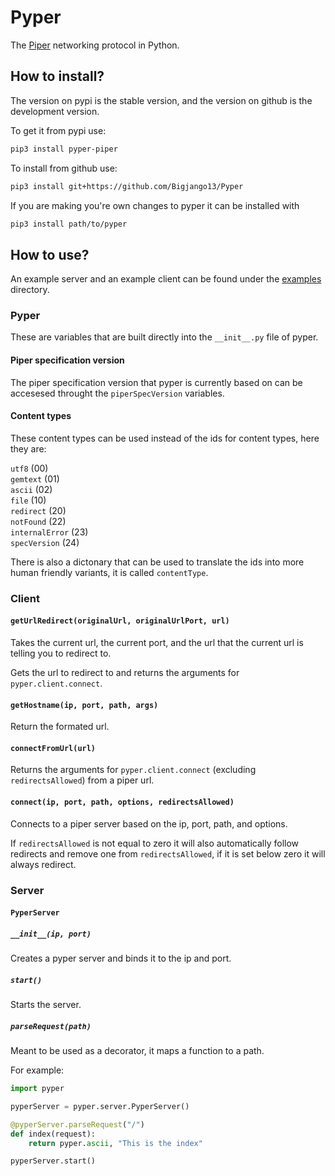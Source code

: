 # Pyper
The [Piper](https://github.com/Luminoso-256/piper) networking protocol in Python.

## How to install?

The version on pypi is the stable version, and the version on github is the development version.

To get it from pypi use:
```bash
pip3 install pyper-piper
```

To install from github use:
```bash
pip3 install git+https://github.com/Bigjango13/Pyper
```

If you are making you're own changes to pyper it can be installed with 
```bash
pip3 install path/to/pyper
```

## How to use?

An example server and an example client can be found under the [examples](https://github.com/Bigjango13/Pyper/tree/main/examples) directory.

### Pyper

These are variables that are built directly into the `__init__.py` file of pyper.

#### Piper specification version

The piper specification version that pyper is currently based on can be accesesed throught the `piperSpecVersion` variables.

#### Content types
These content types can be used instead of the ids for content types, here they are:

`utf8` (00)<br>
`gemtext` (01)<br>
`ascii` (02)<br>
`file` (10)<br>
`redirect` (20)<br>
`notFound` (22)<br>
`internalError` (23)<br>
`specVersion` (24)<br>

There is also a dictonary that can be used to translate the ids into more human friendly variants, it is called `contentType`.

### Client

#### `getUrlRedirect(originalUrl, originalUrlPort, url)`

Takes the current url, the current port, and the url that the current url is telling you to redirect to.

Gets the url to redirect to and returns the arguments for `pyper.client.connect`.

#### `getHostname(ip, port, path, args)`

Return the formated url.

#### `connectFromUrl(url)`

Returns the arguments for `pyper.client.connect` (excluding `redirectsAllowed`) from a piper url. 

#### `connect(ip, port, path, options, redirectsAllowed)`

Connects to a piper server based on the ip, port, path, and options.

If `redirectsAllowed` is not equal to zero it will also automatically follow redirects and remove one from `redirectsAllowed`, if it is set below zero it will always redirect.

### Server

#### `PyperServer`

##### `__init__(ip, port)`

Creates a pyper server and binds it to the ip and port.

##### `start()`

Starts the server.

##### `parseRequest(path)`

Meant to be used as a decorator, it maps a function to a path.

For example:

```py
import pyper

pyperServer = pyper.server.PyperServer()

@pyperServer.parseRequest("/")
def index(request):
    return pyper.ascii, "This is the index"

pyperServer.start()
```


